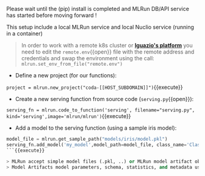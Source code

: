 Please wait until the (pip) install is completed and MLRun DB/API service has started before moving forward !

This setup include a local MLRun service and local Nuclio service (running in a container)

> In order to work with a remote k8s cluster or [**Iguazio's platform**](https://www.iguazio.com/) you need to edit the 
> `remote.env`{{open}} file with the remote address and credentials and swap the environment using the call: 
> `mlrun.set_env_from_file("remote.env")` 
 
- Define a new project (for our functions):

`project = mlrun.new_project("coda-[[HOST_SUBDOMAIN]]")`{{execute}}

- Create a new serving function from source code (`serving.py`{{open}}):

`serving_fn = mlrun.code_to_function('serving', filename="serving.py", kind='serving',image='mlrun/mlrun')`{{execute}}

- Add a model to the serving function (using a sample iris model):

```python
model_file = mlrun.get_sample_path("models/iris/model.pkl")
serving_fn.add_model('my_model',model_path=model_file, class_name='ClassifierModel')
```{{execute}}

> MLRun accept simple model files (.pkl, ..) or MLRun model artifact objects (generated by the training), 
> Model Artifacts model parameters, schema, statistics, and metadata used to properly initialize and monitor the models.